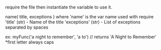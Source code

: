 require the file then instantiate the variable to use it.

name( title, exceptions )
where
'name' is the var name used with require<br>
'title' (str) - Name of the title
'exceptions' (str) - List of exceptions separated by spaces

ex:
  myFunc('a night to remember', 'a to') // returns 'A Night to Remember' *first letter always caps
